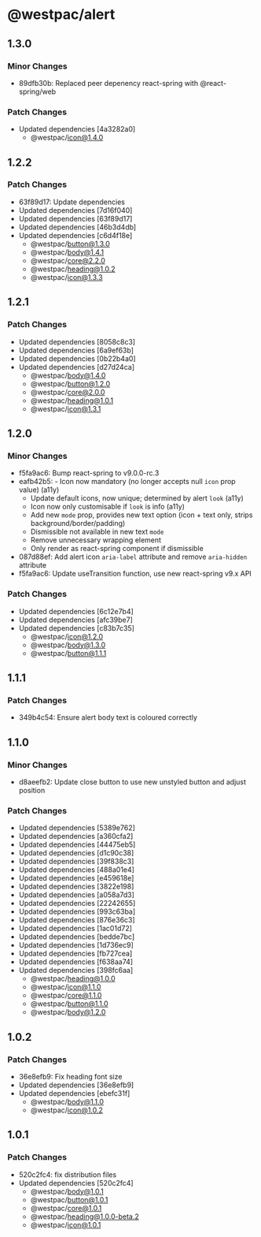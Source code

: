 # @westpac/alert

## 1.3.0

### Minor Changes

- 89dfb30b: Replaced peer depenency react-spring with @react-spring/web

### Patch Changes

- Updated dependencies [4a3282a0]
  - @westpac/icon@1.4.0

## 1.2.2

### Patch Changes

- 63f89d17: Update dependencies
- Updated dependencies [7d16f040]
- Updated dependencies [63f89d17]
- Updated dependencies [46b3d4db]
- Updated dependencies [c6d4f18e]
  - @westpac/button@1.3.0
  - @westpac/body@1.4.1
  - @westpac/core@2.2.0
  - @westpac/heading@1.0.2
  - @westpac/icon@1.3.3

## 1.2.1

### Patch Changes

- Updated dependencies [8058c8c3]
- Updated dependencies [6a9ef63b]
- Updated dependencies [0b22b4a0]
- Updated dependencies [d27d24ca]
  - @westpac/body@1.4.0
  - @westpac/button@1.2.0
  - @westpac/core@2.0.0
  - @westpac/heading@1.0.1
  - @westpac/icon@1.3.1

## 1.2.0

### Minor Changes

- f5fa9ac6: Bump react-spring to v9.0.0-rc.3
- eafb42b5: - Icon now mandatory (no longer accepts null `icon` prop value) (a11y)
  - Update default icons, now unique; determined by alert `look` (a11y)
  - Icon now only customisable if `look` is info (a11y)
  - Add new `mode` prop, provides new text option (icon + text only, strips background/border/padding)
  - Dismissible not available in new text `mode`
  - Remove unnecessary wrapping element
  - Only render as react-spring component if dismissible
- 087d88ef: Add alert icon `aria-label` attribute and remove `aria-hidden` attribute
- f5fa9ac6: Update useTransition function, use new react-spring v9.x API

### Patch Changes

- Updated dependencies [6c12e7b4]
- Updated dependencies [afc39be7]
- Updated dependencies [c83b7c35]
  - @westpac/icon@1.2.0
  - @westpac/body@1.3.0
  - @westpac/button@1.1.1

## 1.1.1

### Patch Changes

- 349b4c54: Ensure alert body text is coloured correctly

## 1.1.0

### Minor Changes

- d8aeefb2: Update close button to use new unstyled button and adjust position

### Patch Changes

- Updated dependencies [5389e762]
- Updated dependencies [a360cfa2]
- Updated dependencies [44475eb5]
- Updated dependencies [d1c90c38]
- Updated dependencies [39f838c3]
- Updated dependencies [488a01e4]
- Updated dependencies [e459618e]
- Updated dependencies [3822e198]
- Updated dependencies [a058a7d3]
- Updated dependencies [22242655]
- Updated dependencies [993c63ba]
- Updated dependencies [876e36c3]
- Updated dependencies [1ac01d72]
- Updated dependencies [bedde7bc]
- Updated dependencies [1d736ec9]
- Updated dependencies [fb727cea]
- Updated dependencies [f638aa74]
- Updated dependencies [398fc6aa]
  - @westpac/heading@1.0.0
  - @westpac/icon@1.1.0
  - @westpac/core@1.1.0
  - @westpac/button@1.1.0
  - @westpac/body@1.2.0

## 1.0.2

### Patch Changes

- 36e8efb9: Fix heading font size
- Updated dependencies [36e8efb9]
- Updated dependencies [ebefc31f]
  - @westpac/body@1.1.0
  - @westpac/icon@1.0.2

## 1.0.1

### Patch Changes

- 520c2fc4: fix distribution files
- Updated dependencies [520c2fc4]
  - @westpac/body@1.0.1
  - @westpac/button@1.0.1
  - @westpac/core@1.0.1
  - @westpac/heading@1.0.0-beta.2
  - @westpac/icon@1.0.1
